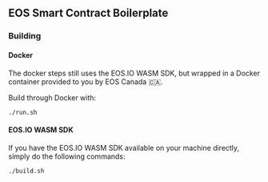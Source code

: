 ## EOS Smart Contract Boilerplate

### Building

#### Docker

The docker steps still uses the EOS.IO WASM SDK, but wrapped in a Docker container
provided to you by EOS Canada 🇨🇦.

Build through Docker with:
```
./run.sh
```

#### EOS.IO WASM SDK

If you have the EOS.IO WASM SDK available on your machine directly,
simply do the following commands:

```
./build.sh
```
